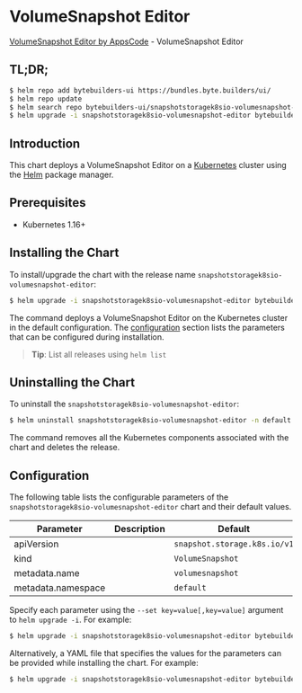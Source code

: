 # VolumeSnapshot Editor

[VolumeSnapshot Editor by AppsCode](https://byte.builders) - VolumeSnapshot Editor

## TL;DR;

```bash
$ helm repo add bytebuilders-ui https://bundles.byte.builders/ui/
$ helm repo update
$ helm search repo bytebuilders-ui/snapshotstoragek8sio-volumesnapshot-editor --version=v0.4.3
$ helm upgrade -i snapshotstoragek8sio-volumesnapshot-editor bytebuilders-ui/snapshotstoragek8sio-volumesnapshot-editor -n default --create-namespace --version=v0.4.3
```

## Introduction

This chart deploys a VolumeSnapshot Editor on a [Kubernetes](http://kubernetes.io) cluster using the [Helm](https://helm.sh) package manager.

## Prerequisites

- Kubernetes 1.16+

## Installing the Chart

To install/upgrade the chart with the release name `snapshotstoragek8sio-volumesnapshot-editor`:

```bash
$ helm upgrade -i snapshotstoragek8sio-volumesnapshot-editor bytebuilders-ui/snapshotstoragek8sio-volumesnapshot-editor -n default --create-namespace --version=v0.4.3
```

The command deploys a VolumeSnapshot Editor on the Kubernetes cluster in the default configuration. The [configuration](#configuration) section lists the parameters that can be configured during installation.

> **Tip**: List all releases using `helm list`

## Uninstalling the Chart

To uninstall the `snapshotstoragek8sio-volumesnapshot-editor`:

```bash
$ helm uninstall snapshotstoragek8sio-volumesnapshot-editor -n default
```

The command removes all the Kubernetes components associated with the chart and deletes the release.

## Configuration

The following table lists the configurable parameters of the `snapshotstoragek8sio-volumesnapshot-editor` chart and their default values.

|     Parameter      | Description |                 Default                 |
|--------------------|-------------|-----------------------------------------|
| apiVersion         |             | <code>snapshot.storage.k8s.io/v1</code> |
| kind               |             | <code>VolumeSnapshot</code>             |
| metadata.name      |             | <code>volumesnapshot</code>             |
| metadata.namespace |             | <code>default</code>                    |


Specify each parameter using the `--set key=value[,key=value]` argument to `helm upgrade -i`. For example:

```bash
$ helm upgrade -i snapshotstoragek8sio-volumesnapshot-editor bytebuilders-ui/snapshotstoragek8sio-volumesnapshot-editor -n default --create-namespace --version=v0.4.3 --set apiVersion=snapshot.storage.k8s.io/v1
```

Alternatively, a YAML file that specifies the values for the parameters can be provided while
installing the chart. For example:

```bash
$ helm upgrade -i snapshotstoragek8sio-volumesnapshot-editor bytebuilders-ui/snapshotstoragek8sio-volumesnapshot-editor -n default --create-namespace --version=v0.4.3 --values values.yaml
```
